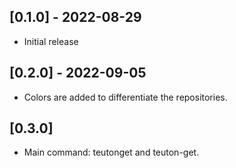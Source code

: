 ## [0.1.0] - 2022-08-29

- Initial release

## [0.2.0] - 2022-09-05

- Colors are added to differentiate the repositories.

## [0.3.0]

- Main command: teutonget and teuton-get.
